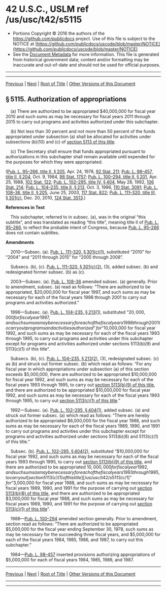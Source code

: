 ---
---

# 42 U.S.C., USLM ref /us/usc/t42/s5115

* Portions Copyright © 2016 the authors of the https://github.com/publicdocs project.
  Use of this file is subject to the NOTICE at [https://github.com/publicdocs/uscode/blob/master/NOTICE](https://github.com/publicdocs/uscode/blob/master/NOTICE)
* See the [Document Metadata](././../../../../..//README.md) for more information.
  This file is generated from historical government data; content and/or formatting may be inaccurate and out-of-date and should not be used for official purposes.

----------
----------

[Previous](./../../../../..//us/usc/t42/ch67/schII/m__us_usc_t42_s5114.md) | [Next](./../../../../..//us/usc/t42/ch67/schII/m__us_usc_t42_s5115a.md) | [Root of Title](./../../../../../) | [Other Versions of this Document](https://publicdocs.github.io/go/links?ns=uslm&ref=%2Fus%2Fusc%2Ft42%2Fs5115)

## § 5115. Authorization of appropriations

    (a) There are authorized to be appropriated $40,000,000 for fiscal year 2010 and such sums as may be necessary for fiscal years 2011 through 2015 to carry out programs and activities authorized under this subchapter.

    (b) Not less than 30 percent and not more than 50 percent of the funds appropriated under subsection (a) shall be allocated for activities under subsections (b)(10) and (c) of [section 5113 of this title][/us/usc/t42/s5113].

    (c) The Secretary shall ensure that funds appropriated pursuant to authorizations in this subchapter shall remain available until expended for the purposes for which they were appropriated.

([Pub. L. 95–266, title II, § 205][/us/pl/95/266/s205], Apr. 24, 1978, [92 Stat. 211][/us/stat/92/211]; [Pub. L. 98–457, title II, § 204][/us/pl/98/457/s204], Oct. 9, 1984, [98 Stat. 1757][/us/stat/98/1757]; [Pub. L. 100–294, title II, § 201][/us/pl/100/294/s201], Apr. 25, 1988, [102 Stat. 122][/us/stat/102/122]; [Pub. L. 102–295, title IV, § 404][/us/pl/102/295/s404], May 28, 1992, [106 Stat. 214][/us/stat/106/214]; [Pub. L. 104–235, title II, § 213][/us/pl/104/235/s213], Oct. 3, 1996, [110 Stat. 3091][/us/stat/110/3091]; [Pub. L. 108–36, title II, § 205][/us/pl/108/36/s205], June 25, 2003, [117 Stat. 822][/us/stat/117/822]; [Pub. L. 111–320, title III, § 301(c)][/us/pl/111/320/s301/c], Dec. 20, 2010, [124 Stat. 3513][/us/stat/124/3513].)

 __References in Text__ 

    This subchapter, referred to in subsec. (a), was in the original “this subtitle”, and was translated as reading “this title”, meaning title II of [Pub. L. 95–266][/us/pl/95/266], to reflect the probable intent of Congress, because [Pub. L. 95–266][/us/pl/95/266] does not contain subtitles.

 __Amendments__ 

    2010—Subsec. (a). [Pub. L. 111–320, § 301(c)(1)][/us/pl/111/320/s301/c/1], substituted “2010” for “2004” and “2011 through 2015” for “2005 through 2008”.

    Subsecs. (b), (c). [Pub. L. 111–320, § 301(c)(2)][/us/pl/111/320/s301/c/2], (3), added subsec. (b) and redesignated former subsec. (b) as (c).

    2003—Subsec. (a). [Pub. L. 108–36][/us/pl/108/36] amended subsec. (a) generally. Prior to amendment, subsec. (a) read as follows: “There are authorized to be appropriated, $20,000,000 for fiscal year 1997, and such sums as may be necessary for each of the fiscal years 1998 through 2001 to carry out programs and activities authorized.”

    1996—Subsec. (a). [Pub. L. 104–235, § 213(1)][/us/pl/104/235/s213/1], substituted “$20,000,000 for fiscal year 1997, and such sums as may be necessary for each of the fiscal years 1998 through 2001 to carry out programs and activities authorized” for “$10,000,000 for fiscal year 1992, and such sums as may be necessary for each of the fiscal years 1993 through 1995, to carry out programs and activities under this subchapter except for programs and activities authorized under sections 5113(b)(9) and 5113(c)(1) of this title”.

    Subsecs. (b), (c). [Pub. L. 104–235, § 213(2)][/us/pl/104/235/s213/2], (3), redesignated subsec. (c) as (b) and struck out former subsec. (b) which read as follows: “For any fiscal year in which appropriations under subsection (a) of this section exceeds $5,000,000, there are authorized to be appropriated $10,000,000 for fiscal year 1992, and such sums as may be necessary for each of the fiscal years 1993 through 1995, to carry out [section 5113(b)(9) of this title][/us/usc/t42/s5113/b/9], and there are authorized to be appropriated $10,000,000 for fiscal year 1992, and such sums as may be necessary for each of the fiscal years 1993 through 1995, to carry out [section 5113(c)(1) of this title][/us/usc/t42/s5113/c/1].”

    1992—Subsec. (a). [Pub. L. 102–295, § 404(1)][/us/pl/102/295/s404/1], added subsec. (a) and struck out former subsec. (a) which read as follows: “There are hereby authorized to be appropriated $6,000,000 for the fiscal year 1988, and such sums as may be necessary for each of the fiscal years 1989, 1990, and 1991 to carry out programs and activities under this subchapter except for programs and activities authorized under sections 5113(b)(8) and 5113(c)(1) of this title.”

    Subsec. (b). [Pub. L. 102–295, § 404(2)][/us/pl/102/295/s404/2], substituted “$10,000,000 for fiscal year 1992, and such sums as may be necessary for each of the fiscal years 1993 through 1995, to carry out [section 5113(b)(9) of this title][/us/usc/t42/s5113/b/9], and there are authorized to be appropriated $10,000,000 for fiscal year 1992, and such sums as may be necessary for each of the fiscal years 1993 through 1995, to carry out [section 5113(c)(1) of this title][/us/usc/t42/s5113/c/1]” for “$3,000,000 for fiscal year 1988, and such sums as may be necessary for fiscal years 1989, 1990, and 1991 for the purpose of carrying out [section 5113(b)(8) of this title][/us/usc/t42/s5113/b/8], and there are authorized to be appropriated $3,000,000 for fiscal year 1988, and such sums as may be necessary for fiscal years 1989, 1990, and 1991 for the purpose of carrying out [section 5113(c)(1) of this title][/us/usc/t42/s5113/c/1]”.

    1988—[Pub. L. 100–294][/us/pl/100/294] amended section generally. Prior to amendment, section read as follows: “There are authorized to be appropriated $5,000,000 for the fiscal year ending September 30, 1978, such sums as may be necessary for the succeeding three fiscal years, and $5,000,000 for each of the fiscal years 1984, 1985, 1986, and 1987, to carry out this subchapter.”

    1984—[Pub. L. 98–457][/us/pl/98/457] inserted provisions authorizing appropriations of $5,000,000 for each of fiscal years 1984, 1985, 1986, and 1987.

----------

[Previous](./../../../../..//us/usc/t42/ch67/schII/m__us_usc_t42_s5114.md) | [Next](./../../../../..//us/usc/t42/ch67/schII/m__us_usc_t42_s5115a.md) | [Root of Title](./../../../../../) | [Other Versions of this Document](https://publicdocs.github.io/go/links?ns=uslm&ref=%2Fus%2Fusc%2Ft42%2Fs5115)

----------
----------

[/us/usc/t42/s5113]: https://publicdocs.github.io/go/links?ns=uslm&ref=%2Fus%2Fusc%2Ft42%2Fs5113
[/us/pl/95/266/s205]: https://publicdocs.github.io/go/links?ns=uslm&ref=%2Fus%2Fpl%2F95%2F266%2Fs205
[/us/stat/92/211]: https://publicdocs.github.io/go/links?ns=uslm&ref=%2Fus%2Fstat%2F92%2F211
[/us/pl/98/457/s204]: https://publicdocs.github.io/go/links?ns=uslm&ref=%2Fus%2Fpl%2F98%2F457%2Fs204
[/us/stat/98/1757]: https://publicdocs.github.io/go/links?ns=uslm&ref=%2Fus%2Fstat%2F98%2F1757
[/us/pl/100/294/s201]: https://publicdocs.github.io/go/links?ns=uslm&ref=%2Fus%2Fpl%2F100%2F294%2Fs201
[/us/stat/102/122]: https://publicdocs.github.io/go/links?ns=uslm&ref=%2Fus%2Fstat%2F102%2F122
[/us/pl/102/295/s404]: https://publicdocs.github.io/go/links?ns=uslm&ref=%2Fus%2Fpl%2F102%2F295%2Fs404
[/us/stat/106/214]: https://publicdocs.github.io/go/links?ns=uslm&ref=%2Fus%2Fstat%2F106%2F214
[/us/pl/104/235/s213]: https://publicdocs.github.io/go/links?ns=uslm&ref=%2Fus%2Fpl%2F104%2F235%2Fs213
[/us/stat/110/3091]: https://publicdocs.github.io/go/links?ns=uslm&ref=%2Fus%2Fstat%2F110%2F3091
[/us/pl/108/36/s205]: https://publicdocs.github.io/go/links?ns=uslm&ref=%2Fus%2Fpl%2F108%2F36%2Fs205
[/us/stat/117/822]: https://publicdocs.github.io/go/links?ns=uslm&ref=%2Fus%2Fstat%2F117%2F822
[/us/pl/111/320/s301/c]: https://publicdocs.github.io/go/links?ns=uslm&ref=%2Fus%2Fpl%2F111%2F320%2Fs301%2Fc
[/us/stat/124/3513]: https://publicdocs.github.io/go/links?ns=uslm&ref=%2Fus%2Fstat%2F124%2F3513
[/us/pl/95/266]: https://publicdocs.github.io/go/links?ns=uslm&ref=%2Fus%2Fpl%2F95%2F266
[/us/pl/95/266]: https://publicdocs.github.io/go/links?ns=uslm&ref=%2Fus%2Fpl%2F95%2F266
[/us/pl/111/320/s301/c/1]: https://publicdocs.github.io/go/links?ns=uslm&ref=%2Fus%2Fpl%2F111%2F320%2Fs301%2Fc%2F1
[/us/pl/111/320/s301/c/2]: https://publicdocs.github.io/go/links?ns=uslm&ref=%2Fus%2Fpl%2F111%2F320%2Fs301%2Fc%2F2
[/us/pl/108/36]: https://publicdocs.github.io/go/links?ns=uslm&ref=%2Fus%2Fpl%2F108%2F36
[/us/pl/104/235/s213/1]: https://publicdocs.github.io/go/links?ns=uslm&ref=%2Fus%2Fpl%2F104%2F235%2Fs213%2F1
[/us/pl/104/235/s213/2]: https://publicdocs.github.io/go/links?ns=uslm&ref=%2Fus%2Fpl%2F104%2F235%2Fs213%2F2
[/us/usc/t42/s5113/b/9]: https://publicdocs.github.io/go/links?ns=uslm&ref=%2Fus%2Fusc%2Ft42%2Fs5113%2Fb%2F9
[/us/usc/t42/s5113/c/1]: https://publicdocs.github.io/go/links?ns=uslm&ref=%2Fus%2Fusc%2Ft42%2Fs5113%2Fc%2F1
[/us/pl/102/295/s404/1]: https://publicdocs.github.io/go/links?ns=uslm&ref=%2Fus%2Fpl%2F102%2F295%2Fs404%2F1
[/us/pl/102/295/s404/2]: https://publicdocs.github.io/go/links?ns=uslm&ref=%2Fus%2Fpl%2F102%2F295%2Fs404%2F2
[/us/usc/t42/s5113/b/9]: https://publicdocs.github.io/go/links?ns=uslm&ref=%2Fus%2Fusc%2Ft42%2Fs5113%2Fb%2F9
[/us/usc/t42/s5113/c/1]: https://publicdocs.github.io/go/links?ns=uslm&ref=%2Fus%2Fusc%2Ft42%2Fs5113%2Fc%2F1
[/us/usc/t42/s5113/b/8]: https://publicdocs.github.io/go/links?ns=uslm&ref=%2Fus%2Fusc%2Ft42%2Fs5113%2Fb%2F8
[/us/usc/t42/s5113/c/1]: https://publicdocs.github.io/go/links?ns=uslm&ref=%2Fus%2Fusc%2Ft42%2Fs5113%2Fc%2F1
[/us/pl/100/294]: https://publicdocs.github.io/go/links?ns=uslm&ref=%2Fus%2Fpl%2F100%2F294
[/us/pl/98/457]: https://publicdocs.github.io/go/links?ns=uslm&ref=%2Fus%2Fpl%2F98%2F457


